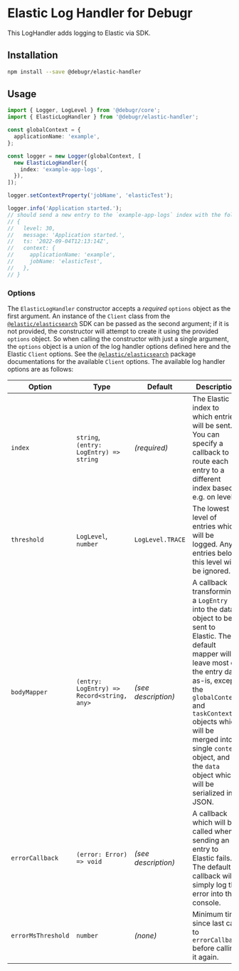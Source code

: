 Elastic Log Handler for Debugr
=========================

This LogHandler adds logging to Elastic via SDK.

## Installation

```bash
npm install --save @debugr/elastic-handler
```

## Usage

```typescript
import { Logger, LogLevel } from '@debugr/core';
import { ElasticLogHandler } from '@debugr/elastic-handler';

const globalContext = {
  applicationName: 'example',
};

const logger = new Logger(globalContext, [
  new ElasticLogHandler({
    index: 'example-app-logs',
  }),
]);

logger.setContextProperty('jobName', 'elasticTest');

logger.info('Application started.');
// should send a new entry to the `example-app-logs` index with the following content:
// {
//   level: 30,
//   message: 'Application started.',
//   ts: '2022-09-04T12:13:14Z',
//   context: {
//     applicationName: 'example',
//     jobName: 'elasticTest',
//   },
// }
```

### Options

The `ElasticLogHandler` constructor accepts a *required* `options` object as the first argument.
An instance of the `Client` class from the [`@elastic/elasticsearch`] SDK can be passed as the second
argument; if it is not provided, the constructor will attempt to create it using the provided `options`
object. So when calling the constructor with just a single argument, the `options` object is a union
of the log handler options defined here and the Elastic `Client` options.  See the [`@elastic/elasticsearch`]
package documentations for the available `Client` options. The available log handler options are as follows:

| Option             | Type                                       | Default             | Description                                                                                                                                                                                                                                                                                                      |
|--------------------|--------------------------------------------|---------------------|------------------------------------------------------------------------------------------------------------------------------------------------------------------------------------------------------------------------------------------------------------------------------------------------------------------|
| `index`            | `string`, `(entry: LogEntry) => string`    | _(required)_        | The Elastic index to which entries will be sent. You can specify a callback to route each entry to a different index based e.g. on level.                                                                                                                                                                        |
| `threshold`        | `LogLevel`, `number`                       | `LogLevel.TRACE`    | The lowest level of entries which will be logged. Any entries below this level will be ignored.                                                                                                                                                                                                                  |
| `bodyMapper`       | `(entry: LogEntry) => Record<string, any>` | _(see description)_ | A callback transforming a `LogEntry` into the data object to be sent to Elastic. The default mapper will leave most of the entry data as-is, except the `globalContext` and `taskContext` objects which will be merged into a single `context` object, and the `data` object which will be serialized into JSON. |
| `errorCallback`    | `(error: Error) => void`                   | _(see description)_ | A callback which will be called when sending an entry to Elastic fails. The default callback will simply log the error into the console.                                                                                                                                                                         |
| `errorMsThreshold` | `number`                                   | _(none)_            | Minimum time since last call to `errorCallback` before calling it again.                                                                                                                                                                                                                                         |

[`@elastic/elasticsearch`]: https://www.npmjs.com/package/@elastic/elasticsearch
